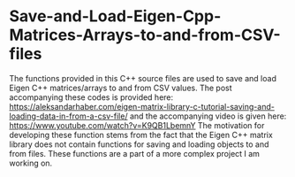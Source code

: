 # Save-and-Load-Eigen-Cpp-Matrices-Arrays-to-and-from-CSV-files
The functions provided in this C++ source files are used to save and load Eigen C++ matrices/arrays to and from CSV values. The post accompanying these codes is provided here:
https://aleksandarhaber.com/eigen-matrix-library-c-tutorial-saving-and-loading-data-in-from-a-csv-file/
and the accompanying video is given here:
https://www.youtube.com/watch?v=K9QB1LbemnY
The motivation for developing these function stems from the fact that the Eigen C++ matrix library does not contain functions for saving and loading objects to and from files. These functions are a part of a more complex project I am working on. 

